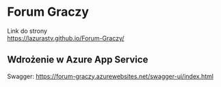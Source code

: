 # Forum Graczy
Link do strony  
https://lazurastv.github.io/Forum-Graczy/

## Wdrożenie w Azure App Service
Swagger: https://forum-graczy.azurewebsites.net/swagger-ui/index.html
